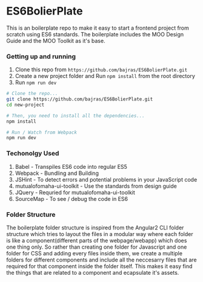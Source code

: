 # ES6BolierPlate

This is an boilerplate repo to make it easy to start a frontend project from scratch using ES6 standards. The boilerplate includes the MOO Design Guide and the MOO Toolkit as it's base. 

### Getting up and running

1. Clone this repo from `https://github.com/bajras/ES6BolierPlate.git`
2. Create a new project folder and Run `npm install` from the root directory
3. Run `npm run dev`

```bash
# Clone the repo...
git clone https://github.com/bajras/ES6BolierPlate.git
cd new-project

# Then, you need to install all the dependencies...
npm install

# Run / Watch from Webpack
npm run dev
```

### Techonolgy Used

1. Babel - Transpiles ES6 code into regular ES5 
2. Webpack - Bundling and Building
3. JSHint -  To detect errors and potential problems in your JavaScript code 
4. mutualofomaha-ui-toolkit - Use the standards from design guide
5. JQuery - Requried for mutualofomaha-ui-toolkit
6. SourceMap - To see / debug the code in ES6

### Folder Structure

The boilerplate folder structure is inspired from the Angular2 CLI folder structure which tries to layout the files in a modular way where each folder is like a component(different parts of the webpage/webapp) which does one thing only. So rather than creating one folder for Javascript and one folder for CSS and adding every files inside them, we create a multiple folders for different components and include all the neccesarry files that are required for that component inside the folder itself. This makes it easy find the things that are related to a component and ecapsulate it's assets.
